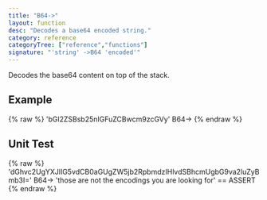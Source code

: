 ```yaml
---
title: "B64->"
layout: function
desc: "Decodes a base64 encoded string."
category: reference
categoryTree: ["reference","functions"]
signature: "'string' ->B64 'encoded'"
---
```


Decodes the base64 content on top of the stack.

## Example ##

{% raw %}
<warp10-warpscript-widget backend="{{backend}}"  exec-endpoint="{{execEndpoint}}">'bGl2ZSBsb25nIGFuZCBwcm9zcGVy'
B64->
</warp10-warpscript-widget>
{% endraw %}    

## Unit Test ##

{% raw %}
<warp10-warpscript-widget backend="{{backend}}"  exec-endpoint="{{execEndpoint}}">'dGhvc2UgYXJlIG5vdCB0aGUgZW5jb2RpbmdzIHlvdSBhcmUgbG9va2luZyBmb3I='
B64->
'those are not the encodings you are looking for' == ASSERT
</warp10-warpscript-widget>
{% endraw %}
